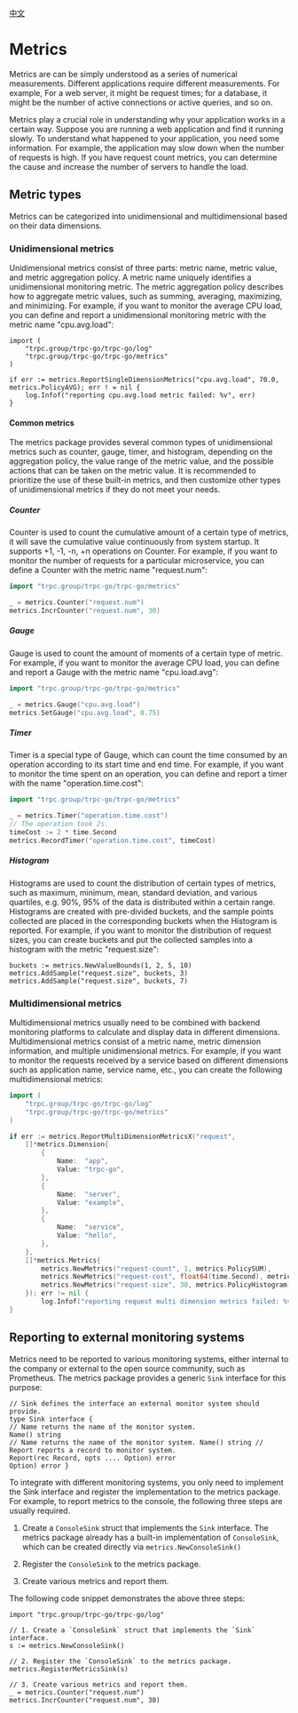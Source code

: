 [中文](./README.zh_CN.md)

# Metrics

Metrics are can be simply understood as a series of numerical measurements.
Different applications require different measurements.
For example, For a web server, it might be request times; for a database, it might be the number of active connections or active queries, and so on.

Metrics play a crucial role in understanding why your application works in a certain way.
Suppose you are running a web application and find it running slowly.
To understand what happened to your application, you need some information.
For example, the application may slow down when the number of requests is high.
If you have request count metrics, you can determine the cause and increase the number of servers to handle the load.

## Metric types

Metrics can be categorized into unidimensional and multidimensional based on their data dimensions.

### Unidimensional metrics

Unidimensional metrics consist of three parts: metric name, metric value, and metric aggregation policy.
A metric name uniquely identifies a unidimensional monitoring metric.
The metric aggregation policy describes how to aggregate metric values, such as summing, averaging, maximizing, and minimizing.
For example, if you want to monitor the average CPU load, you can define and report a unidimensional monitoring metric with the metric name "cpu.avg.load":

```golang
import (
    "trpc.group/trpc-go/trpc-go/log"
    "trpc.group/trpc-go/trpc-go/metrics"
)

if err := metrics.ReportSingleDimensionMetrics("cpu.avg.load", 70.0, metrics.PolicyAVG); err ! = nil {
    log.Infof("reporting cpu.avg.load metric failed: %v", err)
}
```

#### Common metrics

The metrics package provides several common types of unidimensional metrics such as counter, gauge, timer, and histogram, depending on the aggregation policy, the value range of the metric value, and the possible actions that can be taken on the metric value.
It is recommended to prioritize the use of these built-in metrics, and then customize other types of unidimensional metrics if they do not meet your needs.

##### Counter

Counter is used to count the cumulative amount of a certain type of metrics, it will save the cumulative value continuously from system startup.
It supports +1, -1, -n, +n operations on Counter.
For example, if you want to monitor the number of requests for a particular microservice, you can define a Counter with the metric name "request.num":

```go
import "trpc.group/trpc-go/trpc-go/metrics"

_ = metrics.Counter("request.num")
metrics.IncrCounter("request.num", 30)
```

##### Gauge

Gauge is used to count the amount of moments of a certain type of metric.
For example, if you want to monitor the average CPU load, you can define and report a Gauge with the metric name "cpu.load.avg":

```go
import "trpc.group/trpc-go/trpc-go/metrics"

_ = metrics.Gauge("cpu.avg.load")
metrics.SetGauge("cpu.avg.load", 0.75)
```

##### Timer

Timer is a special type of Gauge, which can count the time consumed by an operation according to its start time and end time.
For example, if you want to monitor the time spent on an operation, you can define and report a timer with the name "operation.time.cost":

```go
import "trpc.group/trpc-go/trpc-go/metrics"

_ = metrics.Timer("operation.time.cost")
// The operation took 2s.
timeCost := 2 * time.Second
metrics.RecordTimer("operation.time.cost", timeCost)
```

##### Histogram

Histograms are used to count the distribution of certain types of metrics, such as maximum, minimum, mean, standard deviation, and various quartiles, e.g. 90%, 95% of the data is distributed within a certain range.
Histograms are created with pre-divided buckets, and the sample points collected are placed in the corresponding buckets when the Histogram is reported.
For example, if you want to monitor the distribution of request sizes, you can create buckets and put the collected samples into a histogram with the metric "request.size":

```golang
buckets := metrics.NewValueBounds(1, 2, 5, 10)
metrics.AddSample("request.size", buckets, 3)
metrics.AddSample("request.size", buckets, 7)
```

### Multidimensional metrics

Multidimensional metrics usually need to be combined with backend monitoring platforms to calculate and display data in different dimensions.
Multidimensional metrics consist of a metric name, metric dimension information, and multiple unidimensional metrics.
For example, if you want to monitor the requests received by a service based on different dimensions such as application name, service name, etc., you can create the following multidimensional metrics:

```go
import (
    "trpc.group/trpc-go/trpc-go/log"
    "trpc.group/trpc-go/trpc-go/metrics"
)

if err := metrics.ReportMultiDimensionMetricsX("request",
    []*metrics.Dimension{
        {
            Name:  "app",
            Value: "trpc-go",
        },
        {
            Name:  "server",
            Value: "example",
        },
        {
            Name:  "service",
            Value: "hello",
        },
    },
    []*metrics.Metrics{
        metrics.NewMetrics("request-count", 1, metrics.PolicySUM),
        metrics.NewMetrics("request-cost", float64(time.Second), metrics.PolicyAVG),
        metrics.NewMetrics("request-size", 30, metrics.PolicyHistogram),
    }); err != nil {
        log.Infof("reporting request multi dimension metrics failed: %v", err)
}
```

## Reporting to external monitoring systems

Metrics need to be reported to various monitoring systems, either internal to the company or external to the open source community, such as Prometheus.
The metrics package provides a generic `Sink` interface for this purpose:

```golang
// Sink defines the interface an external monitor system should provide.
type Sink interface {
// Name returns the name of the monitor system.
Name() string
// Name returns the name of the monitor system. Name() string // Report reports a record to monitor system.
Report(rec Record, opts .... Option) error
Option) error }
```

To integrate with different monitoring systems, you only need to implement the Sink interface and register the implementation to the metrics package.
For example, to report metrics to the console, the following three steps are usually required.

1. Create a `ConsoleSink` struct that implements the `Sink` interface.
   The metrics package already has a built-in implementation of `ConsoleSink`, which can be created directly via `metrics.NewConsoleSink()`

2. Register the `ConsoleSink` to the metrics package.

3. Create various metrics and report them.

The following code snippet demonstrates the above three steps:

```golang
import "trpc.group/trpc-go/trpc-go/log"

// 1. Create a `ConsoleSink` struct that implements the `Sink` interface.
s := metrics.NewConsoleSink()

// 2. Register the `ConsoleSink` to the metrics package.
metrics.RegisterMetricsSink(s)

// 3. Create various metrics and report them.
_ = metrics.Counter("request.num")
metrics.IncrCounter("request.num", 30)
```